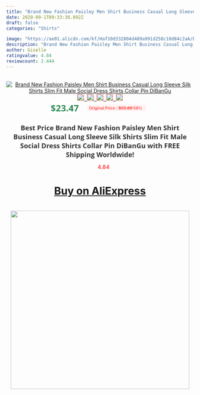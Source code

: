 ```yaml
---
title: "Brand New Fashion Paisley Men Shirt Business Casual Long Sleeve Silk Shirts Slim Fit Male Social Dress Shirts Collar Pin DiBanGu"
date: 2020-09-1T09:33:36.892Z
draft: false
categories: "Shirts"

image: "https://ae01.alicdn.com/kf/Haf10d332804d489a991d258c10d84c2aA/Brand-New-Fashion-Paisley-Men-Shirt-Business-Casual-Long-Sleeve-Silk-Shirts-Slim-Fit-Male-Social.jpg"
description: "Brand New Fashion Paisley Men Shirt Business Casual Long Sleeve Silk Shirts Slim Fit Male Social Dress Shirts Collar Pin DiBanGu"
author: Giselle
ratingvalue: 4.84
reviewcount: 2.444
---
```

<br>
<div style="text-align: center;">
<a href="https://s.click.aliexpress.com/e/_Aaocln" target="_blank" rel="nofollow noopener noreferrer"><img alt="Brand New Fashion Paisley Men Shirt Business Casual Long Sleeve Silk Shirts Slim Fit Male Social Dress Shirts Collar Pin DiBanGu" class="magnifier-image" src="https://ae01.alicdn.com/kf/Haf10d332804d489a991d258c10d84c2aA/Brand-New-Fashion-Paisley-Men-Shirt-Business-Casual-Long-Sleeve-Silk-Shirts-Slim-Fit-Male-Social.jpg_640x640.jpg">
<br>
<img style="border:1px solid salmon" src="https://ae01.alicdn.com/kf/Haf10d332804d489a991d258c10d84c2aA/Brand-New-Fashion-Paisley-Men-Shirt-Business-Casual-Long-Sleeve-Silk-Shirts-Slim-Fit-Male-Social.jpg_120x120.jpg">&nbsp;&nbsp;<img style="border:1px solid salmon" src="https://ae01.alicdn.com/kf/H6ea3cd60a494474cac05454c933b473aI/Brand-New-Fashion-Paisley-Men-Shirt-Business-Casual-Long-Sleeve-Silk-Shirts-Slim-Fit-Male-Social.jpg_120x120.jpg">&nbsp;&nbsp;<img style="border:1px solid salmon" src="https://ae01.alicdn.com/kf/H4b8800da522c41e282ae09efbc83f878j/Brand-New-Fashion-Paisley-Men-Shirt-Business-Casual-Long-Sleeve-Silk-Shirts-Slim-Fit-Male-Social.jpg_120x120.jpg">&nbsp;&nbsp;<img style="border:1px solid salmon" src="https://ae01.alicdn.com/kf/H0d7ee05539e54e1b8bd9952a57a9375ar/Brand-New-Fashion-Paisley-Men-Shirt-Business-Casual-Long-Sleeve-Silk-Shirts-Slim-Fit-Male-Social.jpg_120x120.jpg">&nbsp;&nbsp;<img style="border:1px solid salmon" src="https://ae01.alicdn.com/kf/H712cfa290bf748d0a0375c30f9af0500F/Brand-New-Fashion-Paisley-Men-Shirt-Business-Casual-Long-Sleeve-Silk-Shirts-Slim-Fit-Male-Social.jpg_120x120.jpg"></a></div><br0>
<div style="text-align: center;"><span style="background-color: white; border: 0px; box-sizing: border-box; color: seagreen; display: inline-block; font-family: &quot;open sans&quot; , &quot;arial&quot; , &quot;helvetica&quot; , sans-serif , &quot;heiti&quot;; font-size: 24px; font-stretch: inherit; font-weight: 700; line-height: inherit; margin: 0px 10px 0px 0px; padding: 0px; vertical-align: middle;">$23.47 </span>
<span style="background: rgb(255 , 241 , 241); border-radius: 3px; border: 0px; box-sizing: border-box; color: #ff4747; display: inline-block; font-family: inherit; font-size: 12px; font-stretch: inherit; font-style: inherit; font-variant: inherit; font-weight: 600; line-height: inherit; margin: 0px; padding: 2px 5px; transform: scale(0.9); vertical-align: middle;">Original Price : <b style="text-decoration: line-through;">$55.89 </b> 58%&nbsp;&nbsp;</span></div>
<h1 style="color: #333333; display: inline-block; font-family: &quot;open sans&quot; , &quot;arial&quot; , &quot;helvetica&quot; , sans-serif , &quot;heiti&quot;; font-size: 18px; font-stretch: inherit; font-weight: 700; text-align: center;">Best Price Brand New Fashion Paisley Men Shirt Business Casual Long Sleeve Silk Shirts Slim Fit Male Social Dress Shirts Collar Pin DiBanGu with FREE Shipping Worldwide!</h1>
<div style="color: #ff4747; text-align: center;">
<img src="https://4.bp.blogspot.com/-M0ZcTcb-5uY/XleCXlxnR4I/AAAAAAAAAEc/OrjgMkXV1oMQFaCRZj5HQwOCBcu3w1FegCPcBGAYYCw/s1600/star.png" style="height: 15px;">&nbsp;<b>4.84</b></div>
<div class="button_cont" align="center"><a class="buynow_a" href="https://s.click.aliexpress.com/e/_Aaocln" target="_blank" rel="nofollow noopener noreferrer"><H1>Buy on AliExpress</H1></a></div><br>
<div class="separator" style="clear: both; text-align: center;">
<img src="https://lh3.googleusercontent.com/-pTy5HemUv9M/XlePHvY0dAI/AAAAAAAAAE4/0nX5iRUoIWY8eMW9Dpxeirr157OZliDIgCLcBGAsYHQ/s1600/badge.gif" width="480">
</div>
